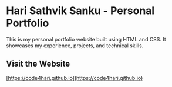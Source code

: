 # Hari Sathvik Sanku - Personal Portfolio

This is my personal portfolio website built using HTML and CSS. It showcases my experience, projects, and technical skills.

## Visit the Website
[https://code4hari.github.io](https://code4hari.github.io)

